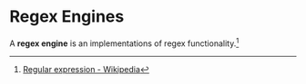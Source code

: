 # Regex Engines
A **regex engine** is an implementations of regex functionality.[^wiki]

[^wiki]: [Regular expression - Wikipedia](https://en.wikipedia.org/wiki/Regular_expression#History)